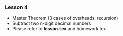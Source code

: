 ### Lesson 4

- Master Theorem (3 cases of overheads, recursion)
- Subtract two n-digit decimal numbers
- Please refer to **lesson.tex** and homework.tex

